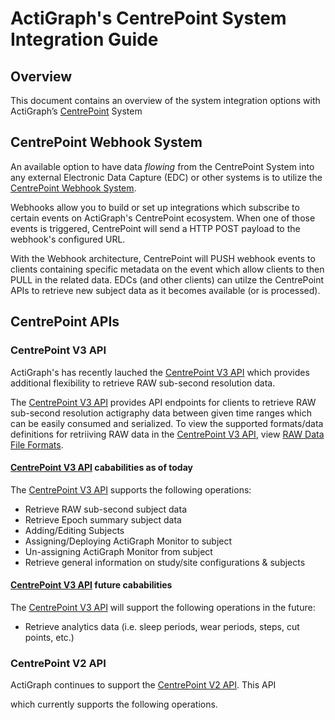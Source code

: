 # ActiGraph's CentrePoint System Integration Guide

## Overview
This document contains an overview of the system integration options with ActiGraph’s [CentrePoint](https://actigraphcorp.com/centrepoint/) System

## CentrePoint Webhook System
An available option to have data *flowing* from the CentrePoint System into any external Electronic Data Capture (EDC) or other systems is to utilize the [CentrePoint Webhook System](https://github.com/actigraph/CentrePointWebhookDocumentation). 

Webhooks allow you to build or set up integrations which subscribe to certain events on ActiGraph's CentrePoint ecosystem. When one of those events is triggered, CentrePoint will send a HTTP POST payload to the webhook's configured URL. 

With the Webhook architecture, CentrePoint will PUSH webhook events to clients containing specific metadata on the event which allow clients to then PULL in the related data. EDCs (and other clients) can utilze the CentrePoint APIs to retrieve new subject data as it becomes available (or is processed). 


## CentrePoint APIs

### CentrePoint V3 API

ActiGraph's has recently lauched the [CentrePoint V3 API](https://github.com/actigraph/CentrePoint3APIDocumentation) which provides additional flexibility to retrieve RAW sub-second resolution data.

The [CentrePoint V3 API](https://github.com/actigraph/CentrePoint3APIDocumentation) provides API endpoints for clients to retrieve RAW sub-second resolution actigraphy data between given time ranges which can be easily consumed and serialized. To view the supported formats/data definitions for retriiving RAW data in the [CentrePoint V3 API](https://github.com/actigraph/CentrePoint3APIDocumentation), view [RAW Data File Formats]( https://github.com/actigraph/CentrePoint3APIDocumentation/blob/master/sections/raw_data_file_formats.md).

#### [CentrePoint V3 API](https://github.com/actigraph/CentrePoint3APIDocumentation) cababilities as of today

The [CentrePoint V3 API](https://github.com/actigraph/CentrePoint3APIDocumentation) supports the following operations:

+ Retrieve RAW sub-second subject data
+ Retrieve Epoch summary subject data
+ Adding/Editing Subjects
+ Assigning/Deploying ActiGraph Monitor to subject
+ Un-assigning ActiGraph Monitor from subject
+ Retrieve general information on study/site configurations & subjects

#### [CentrePoint V3 API](https://github.com/actigraph/CentrePoint3APIDocumentation) future cababilities

The [CentrePoint V3 API](https://github.com/actigraph/CentrePoint3APIDocumentation) will support the following operations in the future:

+ Retrieve analytics data (i.e. sleep periods, wear periods, steps, cut points, etc.)

### CentrePoint V2 API

ActiGraph continues to support the [CentrePoint V2 API](https://github.com/actigraph/StudyAdminAPIDocumentation). This API

which currently supports the following operations. 



